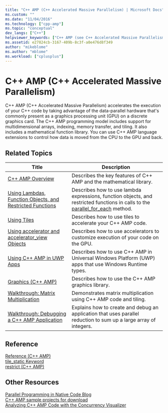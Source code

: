 ```yaml
---
title: "C++ AMP (C++ Accelerated Massive Parallelism) | Microsoft Docs"
ms.custom: ""
ms.date: "11/04/2016"
ms.technology: ["cpp-amp"]
ms.topic: "conceptual"
dev_langs: ["C++"]
helpviewer_keywords: ["C++ AMP (see C++ Accelerated Massive Parallelism)", "C++ Accelerated Massive Parallelism, getting started"]
ms.assetid: e27824cb-3167-409b-8c3f-a0e476d8f349
author: "mikeblome"
ms.author: "mblome"
ms.workload: ["cplusplus"]
---
```

# C++ AMP (C++ Accelerated Massive Parallelism)
C++ AMP (C++ Accelerated Massive Parallelism) accelerates the execution of your C++ code by taking advantage of the data-parallel hardware that's commonly present as a graphics processing unit (GPU) on a discrete graphics card. The C++ AMP programming model includes support for multidimensional arrays, indexing, memory transfer, and tiling. It also includes a mathematical function library. You can use C++ AMP language extensions to control how data is moved from the CPU to the GPU and back.  
  
## Related Topics  
  
|Title|Description|  
|-----------|-----------------|  
|[C++ AMP Overview](../../parallel/amp/cpp-amp-overview.md)|Describes the key features of C++ AMP and the mathematical library.|  
|[Using Lambdas, Function Objects, and Restricted Functions](../../parallel/amp/using-lambdas-function-objects-and-restricted-functions.md)|Describes how to use lambda expressions, function objects, and restricted functions in calls to the [parallel_for_each](reference/concurrency-namespace-functions-amp.md#parallel_for_each) method.|  
|[Using Tiles](../../parallel/amp/using-tiles.md)|Describes how to use tiles to accelerate your C++ AMP code.|  
|[Using accelerator and accelerator_view Objects](../../parallel/amp/using-accelerator-and-accelerator-view-objects.md)|Describes how to use accelerators to customize execution of your code on the GPU.|  
|[Using C++ AMP in UWP Apps](../../parallel/amp/using-cpp-amp-in-windows-store-apps.md)|Describes how to use C++ AMP in Universal Windows Platform (UWP) apps that use Windows Runtime types.|  
|[Graphics (C++ AMP)](../../parallel/amp/graphics-cpp-amp.md)|Describes how to use the C++ AMP graphics library.|  
|[Walkthrough: Matrix Multiplication](../../parallel/amp/walkthrough-matrix-multiplication.md)|Demonstrates matrix multiplication using C++ AMP code and tiling.|  
|[Walkthrough: Debugging a C++ AMP Application](../../parallel/amp/walkthrough-debugging-a-cpp-amp-application.md)|Explains how to create and debug an application that uses parallel reduction to sum up a large array of integers.|  
  
## Reference  

[Reference (C++ AMP)](../../parallel/amp/reference/reference-cpp-amp.md)    
[tile_static Keyword](../../cpp/tile-static-keyword.md)    
[restrict (C++ AMP)](../../cpp/restrict-cpp-amp.md)  
  
## Other Resources  
 
[Parallel Programming in Native Code Blog](http://go.microsoft.com/fwlink/p/?linkid=238472)  
[C++ AMP sample projects for download](http://go.microsoft.com/fwlink/p/?linkid=248508)  
[Analyzing C++ AMP Code with the Concurrency Visualizer](http://go.microsoft.com/fwlink/p/?linkid=253987&clcid=0x409)